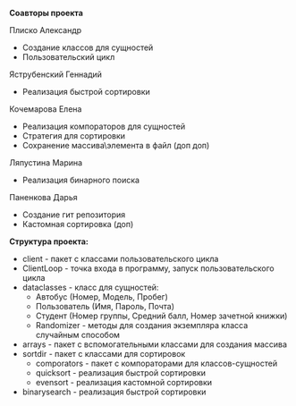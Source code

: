 **Соавторы проекта**

Плиско Александр
- Создание классов для сущностей 
- Пользовательский цикл 

Яструбенский Геннадий 
- Реализация быстрой сортировки
  
Кочемарова Елена
- Реализация компораторов для сущностей 
- Стратегия для сортировки 
- Сохранение массива\элемента в файл (доп доп)

Ляпустина Марина 
- Реализация бинарного поиска 

Паненкова Дарья 
- Создание гит репозитория
- Кастомная сортировка (доп)
  
**Структура проекта:**
- client - пакет с классами пользовательского цикла 
- ClientLoop - точка входа в программу, запуск пользовательского цикла 
- dataclasses - класс для сущностей:
  - Автобус (Номер, Модель, Пробег)
  - Пользователь (Имя, Пароль, Почта) 
  - Студент (Номер группы,   Средний балл, Номер зачетной книжки)
  - Randomizer - методы для создания экземпляра класса случайным способом
- arrays - пакет с вспомогательными классами для создания массива 
- sortdir - пакет с классами для сортировок
  - comporators - пакет с компораторами для классов-сущностей
  - quicksort - реализация быстрой сортировки
  - evensort - реализация кастомной сортировки
- binarysearch - реализация быстрой сортировки  
